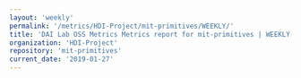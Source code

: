 ```yaml
---
layout: 'weekly'
permalink: '/metrics/HDI-Project/mit-primitives/WEEKLY/'
title: 'DAI Lab OSS Metrics Metrics report for mit-primitives | WEEKLY-REPORT-2019-01-27'
organization: 'HDI-Project'
repository: 'mit-primitives'
current_date: '2019-01-27'
---
```

